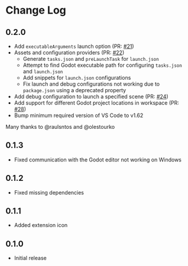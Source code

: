 # Change Log

## 0.2.0

- Add `executableArguments` launch option (PR: [#21](https://github.com/godotengine/godot-csharp-vscode/pull/21))
- Assets and configuration providers (PR: [#22](https://github.com/godotengine/godot-csharp-vscode/pull/22))
  - Generate `tasks.json` and `preLaunchTask` for `launch.json`
  - Attempt to find Godot executable path for configuring `tasks.json` and `launch.json`
  - Add snippets for `launch.json` configurations
  - Fix launch and debug configurations not working due to `package.json` using a deprecated property
- Add debug configuration to launch a specified scene (PR: [#24](https://github.com/godotengine/godot-csharp-vscode/pull/24))
- Add support for different Godot project locations in workspace (PR: [#28](https://github.com/godotengine/godot-csharp-vscode/pull/28))
- Bump minimum required version of VS Code to v1.62

Many thanks to @raulsntos and @olestourko

## 0.1.3

- Fixed communication with the Godot editor not working on Windows

## 0.1.2

- Fixed missing dependencies

## 0.1.1

- Added extension icon

## 0.1.0

- Initial release
